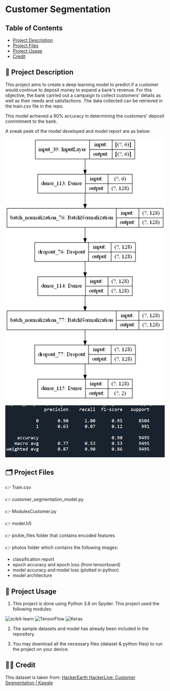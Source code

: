 # Customer Segmentation

## Table of Contents

* [Project Description](#project-description)
* [Project Files](#project-files)
* [Project Usage](#project-usage)
* [Credit](#credit)

##  :scroll:  Project Description

This project aims to create a deep learning model to predict if a customer would continue to deposit money to expand a bank's revenue.
For this objective, the bank carried out a campaign to collect customers' details as well as their needs and satisfactions.
The data collected can be retrieved in the train.csv file in the repo.

This model achieved a 90% accuracy in determining the customers' deposit commitment to the bank.

A sneak peek of the model developed and model report are as below:

![model architecture.png](https://github.com/hafixah5/Customer-Segmentation/blob/main/photos/model%20architecture.png)

![classification report](https://github.com/hafixah5/Customer-Segmentation/blob/main/photos/classification%20report.png)

##  :card_index_dividers:  Project Files
:point_right: Train.csv

:point_right: customer_segmentation_model.py

:point_right: ModulesCustomer.py

:point_right: model.h5

:point_right: pickle_files folder that contains encoded features

:point_right: photos folder which contains the following images:
- classification report
- epoch accuracy and epoch loss (from tensorboard)
- model accuracy and model loss (plotted in python)
- model architecture

##  :rocket:  Project Usage
1) This project is done using Python 3.8 on Spyder.
This project used the following modules:

![scikit-learn](https://img.shields.io/badge/scikit--learn-%23F7931E.svg?style=for-the-badge&logo=scikit-learn&logoColor=white)
![TensorFlow](https://img.shields.io/badge/TensorFlow-%23FF6F00.svg?style=for-the-badge&logo=TensorFlow&logoColor=white)
![Keras](https://img.shields.io/badge/Keras-%23D00000.svg?style=for-the-badge&logo=Keras&logoColor=white)

2) The sample datasets and model has already been included in the repository.

3) You may download all the necessary files (dataset & python files) to run the project on your device.

## :technologist:  Credit

This dataset is taken from: [HackerEarth HackerLive: Customer Segmentation | Kaggle](https://www.kaggle.com/datasets/kunalgupta2616/hackerearth-customer-segmentation-hackathon)
